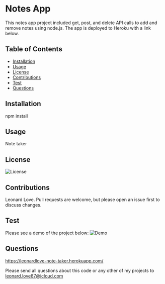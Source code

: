 # Notes App

This notes app project included get, post, and delete API calls to add and remove notes using node.js. The app is deployed to Heroku with a link below. 

## Table of Contents
- [Installation](#installation)
- [Usage](#usage)
- [License](#license)
- [Contributions](#contributions)
- [Test](#test)
- [Questions](#questions)

    
## <a name="installation">Installation</a>

npm install
    
## <a name="usage">Usage</a>

Note taker

## <a name="license">License</a>

![License](https://img.shields.io/badge/License-MIT-blue)
    
## <a name="contributions">Contributions</a>

Leonard Love. Pull requests are welcome, but please open an issue first to discuss changes.
    
## <a name="test">Test</a>

Please see a demo of the project below:
![Demo](public/assets/images/)

## <a name="questions">Questions</a>

https://leonardlove-note-taker.herokuapp.com/

Please send all questions about this code or any other of my projects to leonard.love87@icloud.com